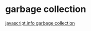# garbage collection

[javascript.info garbage collection](https://ko.javascript.info/garbage-collection)  

